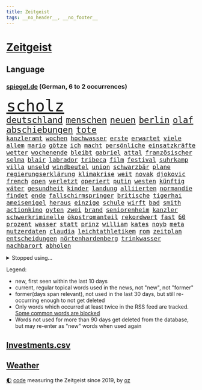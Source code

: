 ```yaml
---
title: Zeitgeist
tags: __no_header__, __no_footer__
---
```


# [Zeitgeist](https://oliz.io/zeitgeist/)

## Language

<h3><a href="https://www.spiegel.de" target="_blank">spiegel.de</a> (German, 6 to 2 occurrences)</h3>
<p style="font-family:monospace">
<span style="font-size:32pt"><a href="news_links.html#scholz" class="current">scholz</a></span>
<br>
<span style="font-size:17pt"><a href="news_links.html#deutschland" class="current">deutschland</a></span>
<span style="font-size:17pt"><a href="news_links.html#menschen" class="current">menschen</a></span>
<span style="font-size:17pt"><a href="news_links.html#neuen" class="current">neuen</a></span>
<span style="font-size:17pt"><a href="news_links.html#berlin" class="current">berlin</a></span>
<span style="font-size:17pt"><a href="news_links.html#olaf" class="current">olaf</a></span>
<span style="font-size:17pt"><a href="news_links.html#abschiebungen" class="current">abschiebungen</a></span>
<span style="font-size:17pt"><a href="news_links.html#tote" class="current">tote</a></span>
<br>
<span style="font-size:12pt"><a href="news_links.html#kanzleramt" class="current">kanzleramt</a></span>
<span style="font-size:12pt"><a href="news_links.html#wochen" class="current">wochen</a></span>
<span style="font-size:12pt"><a href="news_links.html#hochwasser" class="current">hochwasser</a></span>
<span style="font-size:12pt"><a href="news_links.html#erste" class="current">erste</a></span>
<span style="font-size:12pt"><a href="news_links.html#erwartet" class="current">erwartet</a></span>
<span style="font-size:12pt"><a href="news_links.html#viele" class="current">viele</a></span>
<span style="font-size:12pt"><a href="news_links.html#allem" class="current">allem</a></span>
<span style="font-size:12pt"><a href="news_links.html#mario" class="current">mario</a></span>
<span style="font-size:12pt"><a href="news_links.html#götze" class="current">götze</a></span>
<span style="font-size:12pt"><a href="news_links.html#ich" class="current">ich</a></span>
<span style="font-size:12pt"><a href="news_links.html#macht" class="current">macht</a></span>
<span style="font-size:12pt"><a href="news_links.html#persönliche" class="current">persönliche</a></span>
<span style="font-size:12pt"><a href="news_links.html#einsatzkräfte" class="current">einsatzkräfte</a></span>
<span style="font-size:12pt"><a href="news_links.html#wetter" class="current">wetter</a></span>
<span style="font-size:12pt"><a href="news_links.html#wochenende" class="current">wochenende</a></span>
<span style="font-size:12pt"><a href="news_links.html#bleibt" class="current">bleibt</a></span>
<span style="font-size:12pt"><a href="news_links.html#gabriel" class="new">gabriel</a></span>
<span style="font-size:12pt"><a href="news_links.html#attal" class="current">attal</a></span>
<span style="font-size:12pt"><a href="news_links.html#französischer" class="current">französischer</a></span>
<span style="font-size:12pt"><a href="news_links.html#selma" class="new">selma</a></span>
<span style="font-size:12pt"><a href="news_links.html#blair" class="current">blair</a></span>
<span style="font-size:12pt"><a href="news_links.html#labrador" class="new">labrador</a></span>
<span style="font-size:12pt"><a href="news_links.html#tribeca" class="new">tribeca</a></span>
<span style="font-size:12pt"><a href="news_links.html#film" class="current">film</a></span>
<span style="font-size:12pt"><a href="news_links.html#festival" class="current">festival</a></span>
<span style="font-size:12pt"><a href="news_links.html#suhrkamp" class="new">suhrkamp</a></span>
<span style="font-size:12pt"><a href="news_links.html#villa" class="current">villa</a></span>
<span style="font-size:12pt"><a href="news_links.html#unseld" class="new">unseld</a></span>
<span style="font-size:12pt"><a href="news_links.html#windbeutel" class="new">windbeutel</a></span>
<span style="font-size:12pt"><a href="news_links.html#union" class="current">union</a></span>
<span style="font-size:12pt"><a href="news_links.html#schwarzbär" class="new">schwarzbär</a></span>
<span style="font-size:12pt"><a href="news_links.html#plane" class="current">plane</a></span>
<span style="font-size:12pt"><a href="news_links.html#regierungserklärung" class="current">regierungserklärung</a></span>
<span style="font-size:12pt"><a href="news_links.html#klimakrise" class="current">klimakrise</a></span>
<span style="font-size:12pt"><a href="news_links.html#weit" class="current">weit</a></span>
<span style="font-size:12pt"><a href="news_links.html#novak" class="current">novak</a></span>
<span style="font-size:12pt"><a href="news_links.html#djokovic" class="current">djokovic</a></span>
<span style="font-size:12pt"><a href="news_links.html#french" class="current">french</a></span>
<span style="font-size:12pt"><a href="news_links.html#open" class="current">open</a></span>
<span style="font-size:12pt"><a href="news_links.html#verletzt" class="current">verletzt</a></span>
<span style="font-size:12pt"><a href="news_links.html#operiert" class="current">operiert</a></span>
<span style="font-size:12pt"><a href="news_links.html#putin" class="current">putin</a></span>
<span style="font-size:12pt"><a href="news_links.html#westen" class="current">westen</a></span>
<span style="font-size:12pt"><a href="news_links.html#künftig" class="current">künftig</a></span>
<span style="font-size:12pt"><a href="news_links.html#väter" class="current">väter</a></span>
<span style="font-size:12pt"><a href="news_links.html#gesundheit" class="current">gesundheit</a></span>
<span style="font-size:12pt"><a href="news_links.html#kinder" class="current">kinder</a></span>
<span style="font-size:12pt"><a href="news_links.html#landung" class="current">landung</a></span>
<span style="font-size:12pt"><a href="news_links.html#alliierten" class="new">alliierten</a></span>
<span style="font-size:12pt"><a href="news_links.html#normandie" class="new">normandie</a></span>
<span style="font-size:12pt"><a href="news_links.html#findet" class="current">findet</a></span>
<span style="font-size:12pt"><a href="news_links.html#ende" class="current">ende</a></span>
<span style="font-size:12pt"><a href="news_links.html#fallschirmspringer" class="new">fallschirmspringer</a></span>
<span style="font-size:12pt"><a href="news_links.html#britische" class="current">britische</a></span>
<span style="font-size:12pt"><a href="news_links.html#tigerhai" class="new">tigerhai</a></span>
<span style="font-size:12pt"><a href="news_links.html#ameisenigel" class="new">ameisenigel</a></span>
<span style="font-size:12pt"><a href="news_links.html#heraus" class="current">heraus</a></span>
<span style="font-size:12pt"><a href="news_links.html#einzige" class="current">einzige</a></span>
<span style="font-size:12pt"><a href="news_links.html#schule" class="current">schule</a></span>
<span style="font-size:12pt"><a href="news_links.html#wirft" class="current">wirft</a></span>
<span style="font-size:12pt"><a href="news_links.html#bad" class="current">bad</a></span>
<span style="font-size:12pt"><a href="news_links.html#smith" class="new">smith</a></span>
<span style="font-size:12pt"><a href="news_links.html#actionkino" class="new">actionkino</a></span>
<span style="font-size:12pt"><a href="news_links.html#oyten" class="new">oyten</a></span>
<span style="font-size:12pt"><a href="news_links.html#zwei" class="current">zwei</a></span>
<span style="font-size:12pt"><a href="news_links.html#brand" class="current">brand</a></span>
<span style="font-size:12pt"><a href="news_links.html#seniorenheim" class="current">seniorenheim</a></span>
<span style="font-size:12pt"><a href="news_links.html#kanzler" class="current">kanzler</a></span>
<span style="font-size:12pt"><a href="news_links.html#schwerkriminelle" class="new">schwerkriminelle</a></span>
<span style="font-size:12pt"><a href="news_links.html#ökostromanteil" class="new">ökostromanteil</a></span>
<span style="font-size:12pt"><a href="news_links.html#rekordwert" class="current">rekordwert</a></span>
<span style="font-size:12pt"><a href="news_links.html#fast" class="current">fast</a></span>
<span style="font-size:12pt"><a href="news_links.html#60" class="current">60</a></span>
<span style="font-size:12pt"><a href="news_links.html#prozent" class="current">prozent</a></span>
<span style="font-size:12pt"><a href="news_links.html#wasser" class="current">wasser</a></span>
<span style="font-size:12pt"><a href="news_links.html#statt" class="current">statt</a></span>
<span style="font-size:12pt"><a href="news_links.html#prinz" class="current">prinz</a></span>
<span style="font-size:12pt"><a href="news_links.html#william" class="current">william</a></span>
<span style="font-size:12pt"><a href="news_links.html#kates" class="current">kates</a></span>
<span style="font-size:12pt"><a href="news_links.html#noyb" class="new">noyb</a></span>
<span style="font-size:12pt"><a href="news_links.html#meta" class="current">meta</a></span>
<span style="font-size:12pt"><a href="news_links.html#nutzerdaten" class="new">nutzerdaten</a></span>
<span style="font-size:12pt"><a href="news_links.html#claudia" class="current">claudia</a></span>
<span style="font-size:12pt"><a href="news_links.html#leichtathletikem" class="new">leichtathletikem</a></span>
<span style="font-size:12pt"><a href="news_links.html#rom" class="current">rom</a></span>
<span style="font-size:12pt"><a href="news_links.html#zeitplan" class="new">zeitplan</a></span>
<span style="font-size:12pt"><a href="news_links.html#entscheidungen" class="current">entscheidungen</a></span>
<span style="font-size:12pt"><a href="news_links.html#nörtenhardenberg" class="new">nörtenhardenberg</a></span>
<span style="font-size:12pt"><a href="news_links.html#trinkwasser" class="current">trinkwasser</a></span>
<span style="font-size:12pt"><a href="news_links.html#nachbarort" class="current">nachbarort</a></span>
<span style="font-size:12pt"><a href="news_links.html#abholen" class="new">abholen</a></span>
</p>
<details>
<summary>Stopped using...</summary>
<p class="former" style="font-size:12pt">
echte(1323) generalsekretär(1323) historiker(1323) streicht(1323) rb(1322) staatschef(1322) bemüht(1321) geholfen(1321) alarm(1320) arm(1320) flugzeuge(1320) kritisch(1320) moderne(1320) prüft(1320) 37(1319) pariser(1319) überlebte(1319) 6(1318) bremen(1318) diskussion(1318) hinweisen(1318) illegale(1318) ließen(1318) messi(1318) pause(1318) äußern(1318) beamte(1317) gastgeber(1317) saß(1317) schickt(1317) schlimm(1317) who(1317) abstand(1316) gestrichen(1316) kochen(1316) kräftig(1316) landesregierung(1316) mainz(1316) position(1316) schalke(1316) wales(1316) einstellen(1315) fdpchef(1315) forderungen(1315) menge(1315) zug(1315) 04(1314) angeklagte(1314) anspruch(1314) erzielt(1314) fahrzeuge(1314) hoher(1314) landen(1314) lehnen(1314) rainer(1314) 400(1313) 65(1313) australische(1313) diplomaten(1313) einigung(1313) kalifornien(1313) roman(1313) stoppt(1313) zeichnet(1313) ändert(1313) blieben(1312) kölner(1312) verzichtet(1312) wiederholt(1312) baby(1311) vieler(1311) härter(1310) jedenfalls(1310) minute(1310) sinkt(1310) stärke(1310) aufruf(1309) hölle(1309) verbindet(1309) auftrag(1308) ministerpräsidentin(1308) passen(1308) bezahlt(1307) schnellen(1307) bestimmten(1306) debakel(1306) hotels(1306) truppen(1306) 600(1305) nachrichten(1305) wachstum(1305) wende(1305) jüngere(1304) zugelassen(1303) berater(1302) e(1302) feld(1302) mode(1302) gaben(1301) königin(1301) handel(1300) begriff(1299) ministerium(1299) polnische(1299) exporte(1298) gekauft(1298) küstenwache(1298) verantwortung(1298) einschätzung(1297) offenbart(1297) tiefen(1297) trug(1297) erfolgreichsten(1296) rechtzeitig(1296) mehrerer(1295) reduzieren(1295) führenden(1294) hinten(1294) immerhin(1294) konsum(1294) bäume(1293) hängen(1292) halbe(1290) prognose(1290) hunger(1289) verständnis(1289) vfb(1289) erstochen(1288) istanbul(1288) freiwillig(1285) provoziert(1284) gefühl(1280) bewegt(1272) johannes(1270) ausweg(1244) festgesetzt(1232) lehrerin(1189) durchbruch(1091) vorsicht(1080) seither(1060) truppe(1056) vegas(1027) kollision(1020) unterdrückung(1015) befürwortet(1007) angestellten(983) world(981) irritiert(980) nfl(964) schulden(960) zeitpunkt(937) tödlichem(919) natürlich(885) lieferung(881) oligarchen(878) hinzu(860) explosionen(854) überzeugung(836) brüder(829) verantwortlichen(827) versagen(820) beschuss(809) brandenburger(802) riskant(794) lindners(788) rezession(788) ungewiss(788) organisierte(778) braunschweig(772) gewerkschaften(772) filialen(747) trocken(736) unterlag(736) weltverband(735) 79(728) japanische(721) osnabrück(702) profi(702) nationale(699) wozu(695) unentschieden(693) älter(693) ängste(692) genauer(689) 16jähriger(684) namens(684) zuhause(680) verträge(672) psychischen(650) wagner(650) hoffnungsträger(646) hetze(644) hände(640) 05(633) fische(632) angezeigt(631) erzielte(624) nutzern(610) krawalle(599) lionel(597) katze(585) ausgegeben(584) carter(582) knappe(581) kohl(581) indonesien(576) beerdigt(572) familienministerin(558) paus(558) aussichten(553) gleise(552) reißen(546) wirtschaftliche(546) düster(545) pop(542) deutschlandticket(538) anscheinend(537) gesagt(531) saarlouis(531) ubahn(527) opfers(521) leblos(519) perfekten(516) konzernchef(510) day(501) erfolgreiche(498) spezialkräfte(498) 18jähriger(496) dieb(496) solcher(495) wand(492) temperatur(490) landwirte(488) leistungen(486) fahrbahn(482) jason(480) berge(477) getötete(476) messe(476) startups(475) geständnis(467) angemeldet(464) läufer(462) verzögerung(462) umdenken(460) siedlung(458) überschattet(449) stürzten(448) rivalen(446) diesjährigen(444) kaiser(444) hamilton(443) lewis(443) geklaut(439) warb(438) zukünftig(430) schließung(421) festgelegt(420) radsport(419) kommandeur(418) umsetzen(417) deutliches(416) wiedergewählt(415) khan(413) übergriff(406) geisel(404) helmut(402) 800(401) hoeneß(395) inter(394) kern(393) bundesweite(391) kolleginnen(391) eingeschlagen(389) nationalkonservative(388) trikot(388) jagen(386) fisch(385) katrin(380) explodiert(379) uli(377) schief(376) genießen(374) rad(374) arabischen(373) vorgenommen(370) kane(368) drang(367) 9(366) hamm(366) schätzen(364) prognostiziert(362) schwärmt(361) bundeshaushalt(357) sandra(350) herkunft(347) 38jähriger(344) widerstands(344) brasiliens(343) cool(343) fürth(343) greuther(343) sizilien(342) tropfen(338) ralf(336) sonntagmorgen(336) durchgreifen(331) kette(331) tusk(331) plattformen(329) schnellstmöglich(329) anderthalb(327) milliardenschweren(327) basis(325) werner(324) anteile(322) popstars(319) militäroperation(318) händen(315) randale(314) nachhaltige(311) 36(310) beschloss(310) travis(310) bodensee(309) heim(305) kooperiert(305) schlimmer(304) seele(304) vermittelt(303) einzuführen(301) aushalten(299) linnemann(299) brandmauer(298) exemplar(296) ausgetauscht(295) gerichtsverfahren(295) stützen(294) geglückt(293) britney(292) spears(292) wegovy(292) margot(290) geöffnet(288) hilferuf(288) abbau(285) boykott(285) beispiellose(282) sicherheitsrat(278) verschlechtert(278) ausnahmezustand(276) straflager(276) betrachten(275) kandidiert(275) wahrzeichen(274) überqueren(272) negative(270) rassismusvorwürfe(270) spanischer(269) welten(269) jon(268) griffen(265) hisbollah(265) ärgert(264) rekonstruktion(263) 24jährige(261) campus(261) teslas(260) rucksack(259) disziplin(255) suv(255) ferne(253) ködern(253) topspiel(253) rückenschmerzen(251) heutzutage(249) kühne(249) jugendstrafe(248) antisemitischen(247) filmpreis(247) moritz(246) chile(242) kallas(242) lieferwagen(242) geradezu(241) umfragetief(241) zulauf(241) überraschte(241) bunt(240) sardinien(240) update(240) manila(238) peinliche(238) wagnerbrüder(238) bezug(237) generationen(237) milliardenhöhe(236) ausstellung(235) massenproteste(234) nagel(234) gelobt(233) bulls(232) teslachef(230) kehrtwende(229) denver(227) geschaffen(226) ablehnung(223) erkältung(222) historikerin(221) sanierung(220) übergangen(220) nächte(219) orlando(219) südchinesischen(219) umfragewerte(219) kelce(218) jordanien(217) tabellenkeller(217) taugen(217) gewerkschafter(216) irreguläre(216) warme(216) del(215) tanzen(215) terzić(215) wütend(215) mars(214) feiertage(213) genötigt(213) geschleudert(213) central(210) höchster(210) repräsentantenhaus(210) borahansgrohe(209) betonte(208) mancherorts(205) zuschauern(205) cottbus(204) monarchie(204) ozempic(204) überraschende(204) erkenntnis(203) hakt(203) raketenangriffe(203) bundespräsidenten(202) mentale(202) hamasgeiseln(201) tränengas(201) stadien(200) bezahlkarte(199) etablieren(197) konflikten(197) reederei(197) einführung(194) gebraucht(193) großvater(193) armeechef(191) klingen(191) feststehen(190) hasst(190) düpiert(189) kommissar(189) tochterfirma(189) bonus(188) lebron(188) tabellenplatz(188) beschuldigte(187) empfehlungen(186) lernte(186) ruhen(186) südchinesisches(186) erwünscht(185) gibt’s(185) mccann(185) thailändische(185) bagdad(184) feuerpause(184) härtetest(184) innen(184) kritischer(184) überdenken(184) airports(183) süd(183) ampelpartner(182) eigenem(181) hast(181) eishockey(180) kriegstüchtig(180) nahostkrieg(180) geiselnahme(179) habecks(179) bären(178) arbeitsagentur(175) geliebt(175) joel(175) suizid(175) aufzuarbeiten(174) saal(174) torjäger(174) unterschriften(174) bundesverfassungsgerichts(173) geschenkt(173) magic(173) zurückerobert(173) abgekommen(172) cameron(172) dürr(171) jacob(171) petra(171) warnsignal(170) zugreifen(170) denke(169) janeiro(169) prägenden(169) empathie(168) ostdeutschen(168) pädagogin(168) vollzieht(168) regionalbahn(167) golden(166) helsinki(164) kopfschmerzen(164) zuschauen(164) dominator(162) großzügig(162) profiteur(162) wiederbeleben(162) argument(160) beklagen(160) erwachsen(160) kühe(160) raketenangriff(160) zugeständnisse(160) flugreisende(159) po(159) religiösen(159) adrian(158) verena(158) ausgleich(157) kriegsschiffe(157) wehrpflichtige(157) 125(156) bahnchef(156) gleichgeschlechtliche(156) rekordmeister(156) lernt(155) geschlechtsverkehr(154) trio(153) amerikas(152) fernzüge(152) handelsschiffe(152) verwandeln(152) werkzeug(152) ausgedacht(151) südosten(151) überzieht(151) konstantin(150) bundestagsvizepräsidentin(149) einsparungen(149) göringeckardt(149) konservativer(149) ostdeutsche(149) gladbach(148) lambsdorff(148) omas(148) 75000(147) grundsatzprogramm(147) japans(147) zurückgewiesen(147) jonathan(146) herstellen(145) verschenken(145) abende(144) eingezogen(143) füllen(142) münzen(142) sekeinsatz(142) verstößt(142) anwendung(141) fdpfraktionschef(141) huthis(141) schwert(141) huthiangriffe(140) huthimiliz(140) aufgebraucht(139) unbemannte(139) you(139) überragte(139) ausblick(138) kate(138) könige(138) leiten(138) dienstpflicht(137) 81jährige(136) luftalarm(136) maersk(136) aussteigen(134) liege(134) abgefeuert(133) dessert(133) linien(133) misshandlung(133) heiratsantrag(132) landschaften(132) melanie(132) millionenbetrag(132) nutzungsrechte(131) 118(130) beamter(130) billigen(130) vorsatz(130) 02(129) anfrage(129) aufgedeckt(129) dazwischen(129) spacey(129) bachmut(128) erledigen(126) ruiniert(126) audi(125) phoenix(125) suns(125) wettkampf(125) mexikanische(124) vorbereiten(124) elvis(123) hauch(123) soziologin(123) flugzeugträger(122) françoise(122) homo(122) informieren(122) witze(122) eisbären(121) halbinsel(121) minus(121) ute(121) cavaliers(120) cleveland(120) geschäftsjahr(120) rekordhitze(120) abschuss(119) belangt(119) sparpläne(119) ministerien(118) wehrbeauftragte(118) anpassung(117) baltimore(117) biennale(117) japaner(117) kunstausstellung(117) nachzudenken(117) schusswaffen(117) spektakuläres(117) utah(117) zeitzeugen(117) 33jährige(116) himmels(116) miesen(116) erhöhte(115) partnerschaften(115) finanzsenator(113) fregatte(113) bestsellerautor(112) hilfskräfte(112) rot(112) barfuß(111) bedient(111) pünktlich(111) western(111) gosling(109) jackson(108) losgehen(108) strategisch(108) eintritt(107) kansas(107) sunaks(107) verschlingt(107) entlastungen(106) heiraten(106) übertroffen(106) angehoben(104) seniorinnen(104) trauung(104) umweg(104) vergewaltigungen(104) busse(103) leichnam(103) offizier(103) ratschlag(103) schläft(103) spitzenverdiener(103) unfair(103) wirecard(103) great(102) besetztes(101) biosprit(101) südostasien(101) ergattern(100) gesichtet(100) israelgazakriegs(100) regierungsflieger(100) erobert(99) grausamen(99) limit(99) parkinson(99) fahndung(98) ios(98) münchnern(98) ohrringe(98) strömen(98) albion(97) rechtlichen(97) vorstellig(97) bruttoinlandsprodukt(96) klauen(96) schwindel(96) trotzig(96) hallen(95) substanzen(95) todesurteil(95) vergangenes(95) anwalts(94) abgesprochen(93) großstadt(93) vereinzelte(93) internationales(92) achtzigern(91) auflösen(91) durant(91) erfolgsspur(91) frühling(91) handfeste(91) nairobi(91) prorussische(91) schienennetzes(91) swifts(91) auster(90) brot(90) geflutet(90) gäbe(90) kulturbetrieb(90) ritter(90) uiguren(90) ansonsten(89) basketballweltmeister(89) bedeutendsten(89) gestand(89) horten(89) strafverfolgung(89) absatzmarkt(88) emojis(88) katalonien(88) lucy(88) verhagelt(88) zustande(88) kleiderordnung(87) schätzt(87) zugelassenen(87) erdboden(86) gestimmt(86) irakische(86) klettern(86) rettungskräften(86) schulterschluss(86) seil(86) staatsanwaltschaften(86) teenagern(86) testosteron(86) unfähig(86) choreografie(85) erschienen(85) leistungssport(85) menschenkette(85) seltsam(85) studienanfänger(85) 17jähriger(84) geschichten(84) jayz(84) kopfhörern(84) schuhe(84) skisport(84) stufe(84) superreichen(83) tabs(83) tobte(83) à(83) berlinerinnen(82) finnen(82) uswahlkampf(82) walz(82) westermeyer(82) ausschließt(81) frist(81) gesuchten(81) sicherheitskräften(81) westerstede(81) üppiger(81) a96(80) chiefs(80) frauengefängnis(80) kommune(80) misslingt(80) prallt(80) selbstverständlich(80) sicherheitsabkommen(80) sitze(80) syrsky(80) südwestlich(80) unbemerkt(80) usvizepräsidentin(80) wachstums(80) brittney(79) griner(79) oberbefehlshaber(79) riet(79) sechsjährigem(79) gehortet(78) herausfinden(78) prügelattacke(78) rechtspopulistischen(78) unverzichtbar(78) waffennachschub(78) bluttat(77) ohren(77) wahlkampagne(77) washingtons(77) anzunehmen(76) beurteilen(76) blitz(76) breitere(76) hereinfallen(76) jährlichen(76) patriarch(76) pragsdorf(76) reklamiert(76) titellose(76) verhältnismäßig(76) falschinformationen(75) gedenkstätte(75) oberpfalz(75) schöpft(75) superstars(75) 129(74) albanese(74) blutbad(74) generelle(74) märkten(74) terrorgruppen(74) anteilnahme(73) erfüllung(73) lokal(73) plagiatsjäger(73) berufsleben(72) dortmunds(72) ehen(72) enttäuschungen(72) kinderwunsch(72) loyalität(72) abschütteln(71) beruflich(71) gleiche(71) hanau(71) hollywoodfilmen(71) jacht(71) klebt(71) landespartei(71) mendes(71) negativlauf(71) teillegalisierung(71) umfangreiches(71) 54(70) bundesland(70) grünenveranstaltung(70) schwarzgrüne(70) schwerem(70) tauruslieferung(70) trennten(70) verfällt(70) vergleichbar(70) bernard(69) güterwaggons(69) meistertitel(69) rassemblement(69) tiefes(69) abwandern(68) aldi(68) außergewöhnliches(68) gästeblock(68) kanadischen(68) nachgehen(68) newey(68) siegesgewiss(68) strafrecht(68) videoplattform(68) zweitligapartie(68) alligator(67) eindeutig(67) genervt(67) jährt(67) kassierte(67) sexualisierter(67) verenden(67) zehnten(67) krachte(66) muslimischen(66) präsentation(66) schlechtestes(66) segeln(66) argumentierte(65) aufgelegt(65) cduministerpräsident(65) dynamo(65) esch(65) klosters(65) kürze(65) lizenz(65) bespuckt(64) formel1saison(64) füße(64) hilfslieferung(64) klettert(64) meistern(64) strafrechtliche(64) tvmoderator(64) unerwünscht(64) hafens(63) kitchen(63) oklahoma(63) prahlte(63) preisdeckel(63) segler(63) country(62) langweilig(62) maddie(62) madeleine(62) pippi(62) rätselhafter(62) ungenutzt(62) überarbeitet(62) betonen(61) flüchtlingen(61) indirekt(61) isolation(61) kippte(61) lewinsky(61) monica(61) queens(61) verbraucherpreise(61) verwaltet(61) wirtschaftswende(61) chinataiwankonflikt(60) hazel(60) konventionen(60) agenturen(59) ermutigen(59) europarat(59) fehlten(59) fußballzweitligist(59) mobilitätswende(59) siebenjähriger(59) tschechiens(59) blamage(58) feige(58) friedhof(58) kriminalpolizei(58) manja(58) reisewarnung(58) schreiner(58) selbstbild(58) siri(58) talente(58) verkehrssenatorin(58) auswärts(57) bewohnbar(57) erfreut(57) gelsenkirchen(57) kräuter(57) schärfer(57) traumtor(57) wlan(57) anstoß(56) beliebtes(56) schmerzt(56) töteten(56) amazongründer(55) bestandsaufnahme(55) bezos(55) dümmste(54) fähig(54) gespenst(54) hosen(54) looks(54) satte(54) diktatoren(53) kleid(53) triple(53) abheben(52) auswärtigen(52) jahrelanger(52) karina(52) up(52) bürgerin(51) imageschaden(51) nsvergangenheit(51) ragte(51) raketenstart(51) schlägereien(51) verwirrung(51) zinssenkungen(51) abgelaufen(50) bedenklich(50) beigetreten(50) costar(50) pannenflieger(50) probefahrt(50) rekorde(50) rügen(50) verarbeitet(50) akku(49) orientieren(49) südfrankreich(49) box(48) ittrich(48) mysteriöses(48) schwellenländer(48) trümmer(48) wohnmobiltour(48) dissidenten(47) elektrische(47) entführt(47) stießen(47) topmanagement(47) vorstellungsgesprächen(47) geheimer(46) lola(46) ralph(46) rauchentwicklung(46) schläge(46) todesfällen(46) vertraulichen(46) allgemeinheit(45) anpassen(45) irritation(45) prahlt(45) rechtskonservative(45) sportunterricht(45) strafrechts(45) unerwarteten(45) bedrohen(44) lakers(44) leipziger(44) literaturwissenschaftlerin(44) kostenlose(43) milliardendeal(43) mögliches(43) polizeikräfte(43) spielten(43) stammende(43) verwüstungen(43) dürre(42) gartenkolumne(42) katastrophale(42) kindler(42) paars(42) patzt(42) totalschaden(42) anpfiff(41) billigplattform(41) büchern(41) havannasyndrom(41) mikrowellenwaffen(41) registrieren(41) rätselhaftes(41) usdiplomaten(41) verantwortet(41) voraussichtlich(41) ausrüster(40) einfallen(40) irrte(40) luis(40) milliardengeschäft(40) objekt(40) paket(40) 19jährigen(39) beachtet(39) schlimmsten(39) schulamt(39) sparvorgaben(39) streife(39) vehement(39) versagten(39) zukunftspläne(39) überraschender(39) 62(38) attraktiv(38) devise(38) finanzbranche(38) neandertaler(38) wasserknappheit(38) überteuert(38) 2004(37) baerbocks(37) dfbausrüsterwechsel(37) friedländer(37) reichster(37) usjustiz(37) benutzt(36) gesunder(36) kloster(36) programme(36) überrollt(36) bakterien(35) bravo(35) dunkelheit(35) durchsetzung(35) jk(35) riskanten(35) rowling(35) wachsam(35) überwältigende(35) assistentin(34) aufarbeiten(34) deuter(34) längste(34) ortlieb(34) rucksäcke(34) spezialkräne(34) verwandelt(34) werkself(34) abgesetzt(33) fußballverbands(33) jazeera(33) mitgeteilt(33) pressefreiheit(33) ärztinnen(33) anspielungen(32) aufgeregt(32) buches(32) kopenhagener(32) beharren(31) besserverdiener(31) bräuchte(31) ehrenpräsident(31) geschieht(31) technologien(31) trugen(31) volljährige(31) überwachungskamera(31) lieferengpässe(30) ländergrenzen(30) meerenge(30) quiet(30) saharastaub(30) sparkurs(30) ungesund(30) fußballliga(29) gebühr(29) mclaren(29) vorsieht(29) besatzer(28) fatale(28) formel1weltmeister(28) gewerkschaftsmitglieder(28) hautnah(28) lugert(28) queeren(28) verkraften(28) 111(27) brighton(27) gereizt(27) hove(27) kämna(27) lennard(27) teneriffa(27) terrorverdacht(27) übelkeit(27) angetrieben(26) anzugehen(26) kommandostruktur(26) orthodoxe(26) sommerlich(26) 34jährige(25) janet(25) nehammer(25) schlichterspruch(25) verprügelte(25) arbeitgeberpräsident(24) bevorsteht(24) dulger(24) ludwigsburg(24) totschlags(24) verlaufen(24) zugesetzt(24) albums(23) bewilligt(23) netflixfilm(23) neuester(23) rechtsstaats(23) verkraftet(23) andernorts(22) arabisch(22) championsleaguehalbfinale(22) schleuser(22) shows(22) binz(21) notwendigkeit(21) verspielt(21) ausfällt(20) unzureichend(20) verkraftbar(20) weber(20) wertvolles(20) 97(19) amtsgeschäfte(19) ausreicht(19) blutspur(19) eddy(19) entgeht(19) g7staaten(19) jamie(19) knife(19) rechtspopulistischer(19) unglücksstelle(19) aggression(18) handelsbeziehungen(18) sterbebett(18) äthiopien(18) be(17) krönung(17) leyens(17) peine(17) ablegen(16) aufregen(16) bewerbungsgespräche(16) doppelmord(16) spielplatz(16) tvrechte(16) medizinisch(15) parkplatz(15) seelischen(15) buchempfehlung(14) kanaren(14) klang(14) mekong(14) militärstützpunkt(14) millionenmetropole(14) nbaplayoffs(14) rettungsversuche(14) senior(14) seyfert(14) anreise(13) entthronten(13) liebeserklärung(13) motoren(13) nachfolgerin(13) oranienburg(13) unregulierten(13) verhinderte(13) angesprochen(12) brothers(12) hoeneß'(12) laurence(12) ruang(12) wahrhaben(12) wunderbaren(12) zueinander(12) angegriffenen(11) gleicher(11) herrmann(11) kehrte(11) order(11) raumschiff(11) snp(11) wahrscheinlichkeit(11)
</p>
</details>
<p>Legend:
<ul>
<li><span class="new">new</span>, first seen within the last 10 days</li>
<li><span class="current">current</span>, regular topical words used in the news, not "new", not "former"</li>
<li><span class="former">former(days span relevant)</span>, not used in the last 30 days, but still re-occurring enough to not get deleted</li>
<li>Only words which occurred at least twice in the RSS feed are tracked. <a href="language/filters.py">Some common words are blocked</a></li>
<li>Words not used for more than 90 days get deleted from the database, but may re-enter as "new" words when used again</li>
</ul>
</p>

## [Investments](investments.html)[.csv](investments.csv)

## [Weather](weather.html)

<footer>
<a href="javascript:toggleTheme()" class="nav">🌓</a>
<a href="https://github.com/ooz/zeitgeist">code</a> measuring the Zeitgeist since 2019, by <a href="https://oliz.io">oz</a>
</footer>
